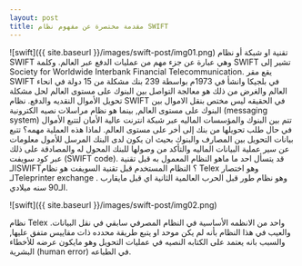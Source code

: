 ```yaml
---
layout: post
title: مقدمة مختصرة عن مفهوم نظام SWIFT
---
```

![swift]({{ site.baseurl }}/images/swift-post/img01.png)
تقنية او شبكة أو نظام SWIFT  وهي عبارة عن جزء مهم من عمليات الدفع عبر العالم. وكلمة SWIFT  تشير إلى Society for Worldwide Interbank Financial Telecommunication.   يقع مقر SWIFT  في بلجيكا وانشأ في 1973م بواسطة 239 بنك مشكلة من 15 دولة في انحاء العالم والغرض من ذلك هو معالجة التواصل بين البنوك على مستوى العالم  لحل مشكلة تحويل الأموال النقديه والدفع. 
نظام SWIFT  في الحقيقه ليس مختص بنقل الاموال بين البنوك على مستوى العالم, بينما هو نظام مراسلات نصيه الكترونية (messaging system) تتم بين البنوك والمؤسسات الماليه عبر شبكة انترنت عالية الأمان لتتبع الأموال في حال طلب تحويلها من بنك إلى أخر على مستوى العالم. لماذا هذه العملية مهمه؟ تتبع بيانات التحويل بين المصارف والبنوك بحيث ان يكون لدى البنك المرسل للأمول معلومات عن سير عملية البيانات الماليه والتأكد من وصولها للبنك المحول له والمصادقة على ذلك عبر كود سويفت (SWIFT code).  قد يتسأل احد ما ماهو النظام المعمول به قبل تقنية الـSWIFT؟
النظام المستخدم قبل تقنية السويفت هو نظام Telex وهو اختصار لـTeleprinter exchange . وهو نظام طور قبل الحرب العالمية الثانية اي قبل مايقارب الـ90 سنه ميلادي. 

![swift]({{ site.baseurl }}/images/swift-post/img02.png)

نظام Telex  واحد من الانظمه الأساسية في النظام المصرفي سابقي في نقل البيانات. والعيب في هذا النظام بأنه لم يكن موحد او يتبع طريقة محدده ذات مقاييس متفق عليها, والسبب بانه يعتمد على الكتابه النصيه في عمليات التحويل وهو مايكون عرضه للأخطاء البشرية (human error) في الطباعه. 

